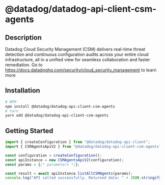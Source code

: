 # @datadog/datadog-api-client-csm-agents

## Description

Datadog Cloud Security Management (CSM) delivers real-time threat detection
and continuous configuration audits across your entire cloud infrastructure,
all in a unified view for seamless collaboration and faster remediation.
Go to https://docs.datadoghq.com/security/cloud_security_management to learn more

## Installation

```sh
# NPM
npm install @datadog/datadog-api-client-csm-agents
# Yarn
yarn add @datadog/datadog-api-client-csm-agents
```

## Getting Started
```ts
import { createConfiguration } from "@datadog/datadog-api-client";
import { CSMAgentsApiV2 } from "@datadog/datadog-api-client-csm-agents";

const configuration = createConfiguration();
const apiInstance = new CSMAgentsApiV2(configuration);
const params = {/* parameters */};

const result = await apiInstance.listAllCSMAgents(params);
console.log("API called successfully. Returned data: " + JSON.stringify(result));
```